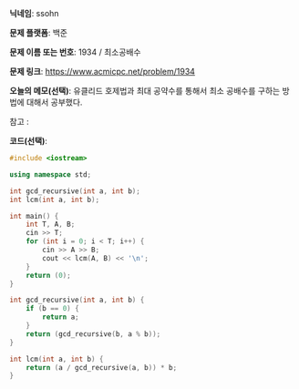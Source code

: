 **닉네임**: ssohn

**문제 플랫폼**: 백준

**문제 이름 또는 번호**: 1934 / 최소공배수

**문제 링크**: https://www.acmicpc.net/problem/1934

**오늘의 메모(선택)**: 유클리드 호제법과 최대 공약수를 통해서 최소 공배수를 구하는 방법에 대해서 공부했다.

참고 :

**코드(선택)**:

```c++
#include <iostream>

using namespace std;

int gcd_recursive(int a, int b);
int lcm(int a, int b);

int main() {
	int T, A, B;
	cin >> T;
	for (int i = 0; i < T; i++) {
		cin >> A >> B;
		cout << lcm(A, B) << '\n';
	}
	return (0);
}

int gcd_recursive(int a, int b) {
	if (b == 0) {
		return a;
	}
	return (gcd_recursive(b, a % b));
}

int lcm(int a, int b) {
	return (a / gcd_recursive(a, b)) * b;
}
```
